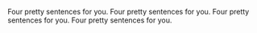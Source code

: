 Four pretty sentences for you.
Four pretty sentences for you.
Four pretty sentences for you.
Four pretty sentences for you.
